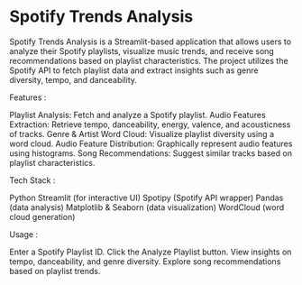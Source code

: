 # Spotify Trends Analysis

Spotify Trends Analysis is a Streamlit-based application that allows users to analyze their Spotify playlists, visualize music trends, and receive song recommendations based on playlist characteristics. The project utilizes the Spotify API to fetch playlist data and extract insights such as genre diversity, tempo, and danceability.

Features :

Playlist Analysis: Fetch and analyze a Spotify playlist. Audio Features Extraction: Retrieve tempo, danceability, energy, valence, and acousticness of tracks. Genre & Artist Word Cloud: Visualize playlist diversity using a word cloud. Audio Feature Distribution: Graphically represent audio features using histograms. Song Recommendations: Suggest similar tracks based on playlist characteristics.

Tech Stack :

Python Streamlit (for interactive UI) Spotipy (Spotify API wrapper) Pandas (data analysis) Matplotlib & Seaborn (data visualization) WordCloud (word cloud generation)

Usage :

Enter a Spotify Playlist ID. Click the Analyze Playlist button. View insights on tempo, danceability, and genre diversity. Explore song recommendations based on playlist trends.
